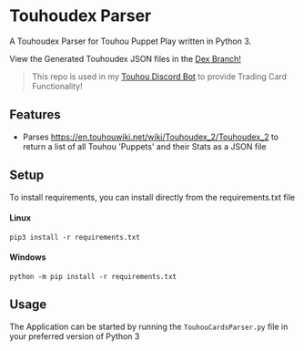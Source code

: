 # Touhoudex Parser

A Touhoudex Parser for Touhou Puppet Play written in Python 3.

View the Generated Touhoudex JSON files in the [Dex Branch!](https://github.com/Epicfisher/TouhoudexParser/tree/dex)

> This repo is used in my [Touhou Discord Bot](https://github.com/Epicfisher/TouhouDiscordBot) to provide Trading Card Functionality!

## Features

* Parses https://en.touhouwiki.net/wiki/Touhoudex_2/Touhoudex_2 to return a list of all Touhou 'Puppets' and their Stats as a JSON file

## Setup

To install requirements, you can install directly from the requirements.txt file

#### Linux

```
pip3 install -r requirements.txt
```

#### Windows

```
python -m pip install -r requirements.txt
```

## Usage

The Application can be started by running the  ```TouhouCardsParser.py``` file in your preferred version of Python 3